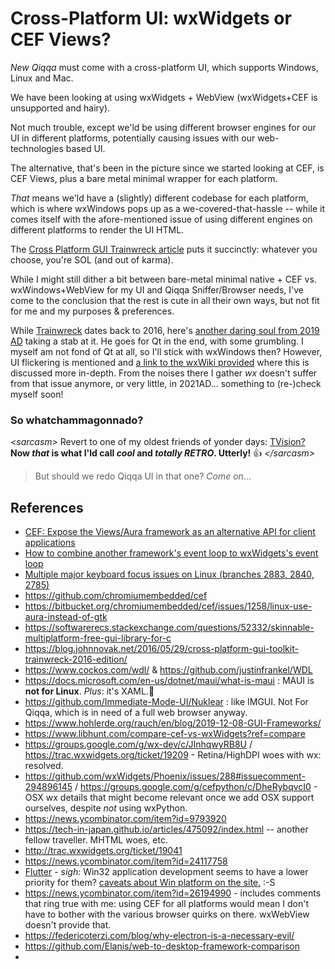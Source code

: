 # Cross-Platform UI: wxWidgets or CEF Views?

*New Qiqqa* must come with a cross-platform UI, which supports Windows, Linux and Mac.

We have been looking at using wxWidgets + WebView (wxWidgets+CEF is unsupported and hairy).

Not much trouble, except we'ld be using different browser engines for our UI in different platforms, potentially causing issues with our web-technologies based UI.

The alternative, that's been in the picture since we started looking at CEF, is CEF Views, plus a bare metal minimal wrapper for each platform.

*That* means we'ld have a (slightly) different codebase for each platform, which is where wxWindows pops up as a we-covered-that-hassle -- while it comes itself with the afore-mentioned issue of using different engines on different platforms to render the UI HTML.

The [Cross Platform GUI Trainwreck article](https://blog.johnnovak.net/2016/05/29/cross-platform-gui-toolkit-trainwreck-2016-edition/) puts it succinctly: whatever you choose, you're SOL (and out of karma).

While I might still dither a bit between bare-metal minimal native + CEF vs. wxWindows+WebView for my UI and Qiqqa Sniffer/Browser needs, I've come to the conclusion that the rest is cute in all their own ways, but not fit for me and my purposes & preferences.

While [Trainwreck](https://blog.johnnovak.net/2016/05/29/cross-platform-gui-toolkit-trainwreck-2016-edition/) dates back to 2016, here's [another daring soul from 2019 AD](https://www.hohlerde.org/rauch/en/blog/2019-12-08-GUI-Frameworks/) taking a stab at it. He goes for Qt in the end, with some grumbling. I myself am not fond of Qt at all, so I'll stick with wxWindows then? However, UI flickering is mentioned and [a link to the wxWiki provided](https://wiki.wxwidgets.org/Flicker-Free_Drawing) where this is discussed more in-depth.
From the noises there I gather *wx* doesn't suffer from that issue anymore, or very little, in 2021AD... something to (re-)check myself soon!



### So whatchammagonnado?

*\<sarcasm\>* Revert to one of my oldest friends of yonder days: [TVision?](https://github.com/magiblot/tvision) **Now *that* is what I'ld call *cool* and *totally RETRO*. Utterly!**  :+1: *\</sarcasm\>*

> But should we redo Qiqqa UI in that one? *Come on*...






## References

- [CEF: Expose the Views/Aura framework as an alternative API for client applications](https://bitbucket.org/chromiumembedded/cef/issues/1749/)
- [How to combine another framework's event loop to wxWidgets's event loop](https://forums.wxwidgets.org/viewtopic.php?f=1&t=48665&sid=1040cbb50f88fbf23d6603185a3ea234)
- [Multiple major keyboard focus issues on Linux (branches 2883, 2840, 2785)](https://bitbucket.org/chromiumembedded/cef/issues/2026/multiple-major-keyboard-focus-issues-on)
- https://github.com/chromiumembedded/cef
- https://bitbucket.org/chromiumembedded/cef/issues/1258/linux-use-aura-instead-of-gtk
- https://softwarerecs.stackexchange.com/questions/52332/skinnable-multiplatform-free-gui-library-for-c
- https://blog.johnnovak.net/2016/05/29/cross-platform-gui-toolkit-trainwreck-2016-edition/
- https://www.cockos.com/wdl/ & https://github.com/justinfrankel/WDL
- https://docs.microsoft.com/en-us/dotnet/maui/what-is-maui : MAUI is **not for Linux**. *Plus*: it's XAML.🤮 
- https://github.com/Immediate-Mode-UI/Nuklear : like IMGUI. Not For Qiqqa, which is in need of a full web browser anyway.
- https://www.hohlerde.org/rauch/en/blog/2019-12-08-GUI-Frameworks/ 
- https://www.libhunt.com/compare-cef-vs-wxWidgets?ref=compare
- https://groups.google.com/g/wx-dev/c/JInhqwyRB8U / https://trac.wxwidgets.org/ticket/19209 - Retina/HighDPI woes with wx: resolved.
- https://github.com/wxWidgets/Phoenix/issues/288#issuecomment-294896145 / https://groups.google.com/g/cefpython/c/DheRybqvcI0 - OSX wx details that might become relevant once we add OSX support ourselves, despite *not* using wxPython.
- https://news.ycombinator.com/item?id=9793920
- https://tech-in-japan.github.io/articles/475092/index.html -- another fellow traveller. MHTML woes, etc.
- http://trac.wxwidgets.org/ticket/19041
- https://news.ycombinator.com/item?id=24117758
- [Flutter](https://flutter.dev/) - *sigh*: Win32 application development seems to have a lower priority for them? [caveats about Win platform on the site.](https://flutter.dev/desktop) :-S
- https://news.ycombinator.com/item?id=26194990 - includes comments that ring true with me: using CEF for all platforms would mean I don't have to bother with the various browser quirks on there. wxWebView doesn't provide that.
- https://federicoterzi.com/blog/why-electron-is-a-necessary-evil/
- https://github.com/Elanis/web-to-desktop-framework-comparison
- 